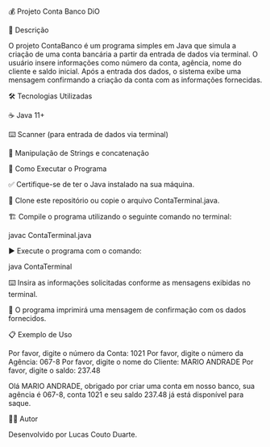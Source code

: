 💰 Projeto Conta Banco DiO

📌 Descrição

O projeto ContaBanco é um programa simples em Java que simula a criação de uma conta bancária a partir da entrada de dados via terminal. O usuário insere informações como número da conta, agência, nome do cliente e saldo inicial. Após a entrada dos dados, o sistema exibe uma mensagem confirmando a criação da conta com as informações fornecidas.

🛠 Tecnologias Utilizadas

☕ Java 11+

⌨️ Scanner (para entrada de dados via terminal)

🔗 Manipulação de Strings e concatenação

🚀 Como Executar o Programa

✅ Certifique-se de ter o Java instalado na sua máquina.

📂 Clone este repositório ou copie o arquivo ContaTerminal.java.

🏗 Compile o programa utilizando o seguinte comando no terminal:

javac ContaTerminal.java

▶️ Execute o programa com o comando:

java ContaTerminal

⌨️ Insira as informações solicitadas conforme as mensagens exibidas no terminal.

📝 O programa imprimirá uma mensagem de confirmação com os dados fornecidos.

📋 Exemplo de Uso

Por favor, digite o número da Conta: 1021
Por favor, digite o número da Agência: 067-8
Por favor, digite o nome do Cliente: MARIO ANDRADE
Por favor, digite o saldo: 237.48

Olá MARIO ANDRADE, obrigado por criar uma conta em nosso banco, sua agência é 067-8, conta 1021 e seu saldo 237.48 já está disponível para saque.

👨‍💻 Autor

Desenvolvido por Lucas Couto Duarte.
